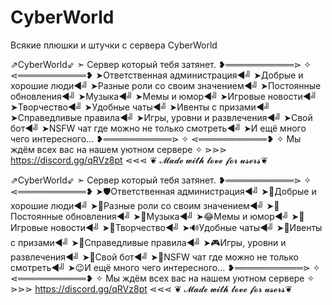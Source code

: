 # CyberWorld
Всякие плюшки и штучки с сервера CyberWorld

⇗CyberWorld⇙ ➣ Сервер который тебя затянет.
❥═══════════⋗ ✧ ⋖═══════════❥
➤Ответственная администрация◄╝
➤Добрые и хорошие люди◄╝
➤Разные роли со своим значением◄╝
➤Постоянные обновления◄╝
➤Музыка◄╝
➤Мемы и юмор◄╝
➤Игровые новости◄╝
➤Творчество◄╝
➤Удобные чаты◄╝
➤Ивенты с призами◄╝
➤Справедливые правила◄╝
➤Игры, уровни и развлечения◄╝
➤Свой бот◄╝
➤NSFW чат где можно не только смотреть◄╝
➤И ещё много чего интересного...
❥═══════════⋗ ✧ ⋖═══════════❥
✧ Мы ждём всех вас на нашем уютном сервере ✧
⋗⋗⋗ https://discord.gg/qRVz8pt ⋖⋖⋖
❦ 𝓜𝓪𝓭𝓮 𝔀𝓲𝓽𝓱 𝓵𝓸𝓿𝓮 𝓯𝓸𝓻 𝓾𝓼𝓮𝓻𝓼❦



⇗CyberWorld⇙ ➣ Сервер который тебя затянет.
❥═══════════⋗ ✧ ⋖═══════════❥
➤:shield:Ответственная администрация◄╝
➤:couple:Добрые и хорошие люди◄╝
➤:busts_in_silhouette:Разные роли со своим значением◄╝
➤:bell:Постоянные обновления◄╝
➤:musical_note:Музыка◄╝
➤:joy:Мемы и юмор◄╝
➤:loudspeaker:Игровые новости◄╝
➤:art:Творчество◄╝
➤:loud_sound:Удобные чаты◄╝
➤:jack_o_lantern:Ивенты с призами◄╝
➤:book:Справедливые правила◄╝
➤:video_game:Игры, уровни и развлечения◄╝
➤:space_invader:Свой бот◄╝
➤:underage:NSFW чат где можно не только смотреть◄╝
➤:wink:И ещё много чего интересного...
❥═══════════⋗ ✧ ⋖═══════════❥
✧ Мы ждём всех вас на нашем уютном сервере ✧
⋗⋗⋗ https://discord.gg/qRVz8pt ⋖⋖⋖
❦ 𝓜𝓪𝓭𝓮 𝔀𝓲𝓽𝓱 𝓵𝓸𝓿𝓮 𝓯𝓸𝓻 𝓾𝓼𝓮𝓻𝓼❦

